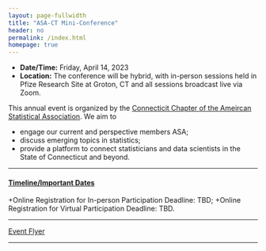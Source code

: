 ```yaml
---
layout: page-fullwidth
title: "ASA-CT Mini-Conference"
header: no
permalink: /index.html
homepage: true
---
```


+ **Date/Time:** Friday, April 14, 2023
+ **Location:** The conference will be hybrid, with in-person sessions held in Pfize Research Site at Groton, CT and all sessions broadcast live via Zoom.

This annual event is organized by the [Connecticit Chapter of the Ameircan Statistical Association](https://community.amstat.org/connecticutchapter/home). We aim to 

+ engage our current and perspective members ASA;
+ discuss emerging topics in statistics;
+ provide a platform to connect statisticians and data scientists in the State of Connecticut and beyond.

----
<div class="row-fluid">

<h4><a href="/miniconf2023/index.html"
target="_blank" rel="noopener">Timeline/Important Dates</a></h4>

+Online Registration for In-person Participation Deadline: TBD;
+Online Registration for Virtual Participation Deadline: TBD.


</div>

----

[Event Flyer](docs/ggplot2-cheatsheet.pdf)

----
